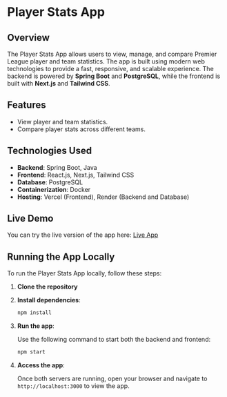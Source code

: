 # Player Stats App

## Overview

The Player Stats App allows users to view, manage, and compare Premier League player and team statistics. The app is built using modern web technologies to provide a fast, responsive, and scalable experience. The backend is powered by **Spring Boot** and **PostgreSQL**, while the frontend is built with **Next.js** and **Tailwind CSS**.

## Features

- View player and team statistics.
- Compare player stats across different teams.

## Technologies Used

- **Backend**: Spring Boot, Java
- **Frontend**: React.js, Next.js, Tailwind CSS
- **Database**: PostgreSQL
- **Containerization**: Docker
- **Hosting**: Vercel (Frontend), Render (Backend and Database)

## Live Demo

You can try the live version of the app here: [Live App](https://premierleague-stats.vercel.app)

## Running the App Locally

To run the Player Stats App locally, follow these steps:

1. **Clone the repository**

2. **Install dependencies**:

   ```bash
   npm install
   ```

3. **Run the app**:

   Use the following command to start both the backend and frontend:

   ```bash
   npm start
   ```

4. **Access the app**:

   Once both servers are running, open your browser and navigate to `http://localhost:3000` to view the app.
